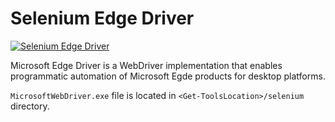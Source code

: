 # Selenium Edge Driver
[![Selenium Edge Driver](https://img.shields.io/badge/chocolatey-selenium--edge--driver-brightgreen.svg)](https://chocolatey.org/packages/selenium-edge-driver/)

Microsoft Edge Driver is a WebDriver implementation that enables programmatic automation of Microsoft Egde products for desktop platforms.

`MicrosoftWebDriver.exe` file is located in `<Get-ToolsLocation>/selenium` directory.
